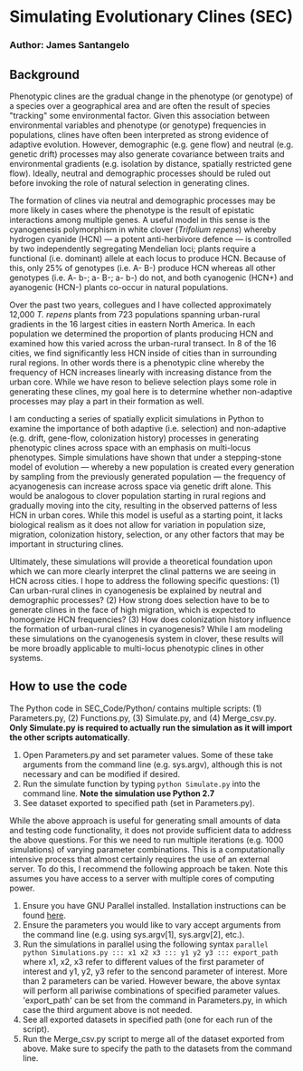 # Simulating Evolutionary Clines (SEC)
### Author: James Santangelo

## Background

Phenotypic clines are the gradual change in the phenotype (or genotype) of a species over a geographical area and are often the result of species "tracking" some environmental factor. Given this association between environmental variables and phenotype (or genotype) frequencies in populations, clines have often been interpreted as strong evidence of adaptive evolution. However, demographic (e.g. gene flow) and neutral (e.g. genetic drift) processes may also generate covariance between traits and environmental gradients (e.g. isolation by distance, spatially restricted gene flow). Ideally, neutral and demographic processes should be ruled out before invoking the role of natural selection in generating clines.

The formation of clines via neutral and demographic processes may be more likely in cases where the phenotype is the result of epistatic interactions among multiple genes. A useful model in this sense is the cyanogenesis polymorphism in white clover (*Trifolium repens*) whereby hydrogen cyanide (HCN) — a potent anti-herbivore defence — is controlled by two independently segregating Mendelian loci; plants require a functional (i.e. dominant) allele at each locus to produce HCN. Because of this, only 25% of genotypes (i.e. A- B-) produce HCN whereas all other genotypes (i.e. A- b-; a- B-; a- b-) do not, and both cyanogenic (HCN+) and ayanogenic (HCN-) plants co-occur in natural populations.

Over the past two years, collegues and I have collected approximately 12,000 *T. repens* plants from 723 populations spanning urban-rural gradients in the 16 largest cities in eastern North America. In each population we determined the proportion of plants producing HCN and examined how this varied across the urban-rural transect. In 8 of the 16 cities, we find significantly less HCN inside of cities than in surrounding rural regions. In other words there is a phenotypic cline whereby the frequency of HCN increases linearly with increasing distance from the urban core. While we have reson to believe selection plays some role in generating these clines, my goal here is to determine whether non-adaptive processes may play a part in their formation as well.

I am conducting a series of spatially explicit simulations in Python to examine the importance of both adaptive (i.e. selection) and non-adaptive (e.g. drift, gene-flow, colonization history) processes in generating phenotypic clines across space with an emphasis on multi-locus phenotypes. Simple simulations have shown that under a stepping-stone model of evolution — whereby a new population is created every generation by sampling from the previously generated population — the frequency of acyanogenesis can increase across space via genetic drift alone. This would be analogous to clover population starting in rural regions and gradually moving into the city, resulting in the observed patterns of less HCN in urban cores. While this model is useful as a starting point, it lacks biological realism as it does not allow for variation in population size, migration, colonization history, selection, or any other factors that may be important in structuring clines.

Ultimately, these simulations will provide a theoretical foundation upon which we can more clearly interpret the clinal patterns we are seeing in HCN across cities. I hope to address the following specific questions: (1) Can urban-rural clines in cyanogenesis be explained by neutral and demographic processes? (2) How strong does selection have to be to generate clines in the face of high migration, which is expected to homogenize HCN frequencies? (3) How does colonization history influence the formation of urban-rural clines in cyanogenesis? While I am modeling these simulations on the cyanogenesis system in clover, these results will be more broadly applicable to multi-locus phenotypic clines in other systems.


## How to use the code

The Python code in SEC_Code/Python/ contains multiple scripts: (1) Parameters.py, (2) Functions.py, (3) Simulate.py, and (4) Merge_csv.py. **Only Simulate.py is required to actually run the simulation as it will import the other scripts automatically**.

1. Open Parameters.py and set parameter values. Some of these take arguments from the command line (e.g. sys.argv), although this is not necessary and can be modified if desired.
2. Run the simulate function by typing `python Simulate.py` into the command line. **Note the simulation use Python 2.7**
3. See dataset exported to specified path (set in Parameters.py).

While the above approach is useful for generating small amounts of data and testing code functionality, it does not provide sufficient data to address the above questions. For this we need to run multiple iterations (e.g. 1000 simulations) of varying parameter combinations. This is a computationally intensive process that almost certainly requires the use of an external server. To do this, I recommend the following approach be taken. Note this assumes you have access to a server with multiple cores of computing power.

1. Ensure you have GNU Parallel installed. Installation instructions can be found [here](https://www.gnu.org/software/parallel/).
2. Ensure the parameters you would like to vary accept arguments from the command line (e.g. using sys.argv[1], sys.argv[2], etc.).
3. Run the simulations in parallel using the following syntax
	`parallel python Simulations.py ::: x1 x2 x3 ::: y1 y2 y3 ::: export_path`
	where x1, x2, x3 refer to different values of the first parameter of interest and y1, y2, y3 refer to the sencond parameter of interest. More than 2 parameters can be varied. However beware, the above syntax will perform all pariwise combinations of specified parameter values. 'export_path' can be set from the command in Parameters.py, in which case the third argument above is not needed. 
4. See all exported datasets in specified path (one for each run of the script).
5. Run the Merge_csv.py script to merge all of the dataset exported from above. Make sure to specify the path to the datasets from the command line.
